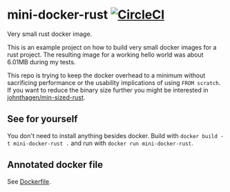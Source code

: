# mini-docker-rust [![CircleCI](https://circleci.com/gh/parasew/mini-docker-rust/tree/main.svg?style=svg)](https://circleci.com/gh/parasew/mini-docker-rust/tree/main)

Very small rust docker image.

This is an example project on how to build very small docker images for a rust project. The resulting image for a working hello world was about 6.01MB during my tests.

This repo is trying to keep the docker overhead to a minimum without sacrificing performance or the usability implications of using `FROM scratch`. If you want to reduce the binary size further you might be interested in [johnthagen/min-sized-rust](https://github.com/johnthagen/min-sized-rust).

## See for yourself

You don't need to install anything besides docker. Build with `docker build -t mini-docker-rust .` and run with `docker run mini-docker-rust`.

## Annotated docker file

See [Dockerfile](Dockerfile).
